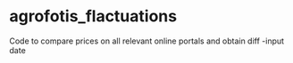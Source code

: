 # agrofotis_flactuations
Code to compare prices on all relevant online portals and obtain diff -input date
